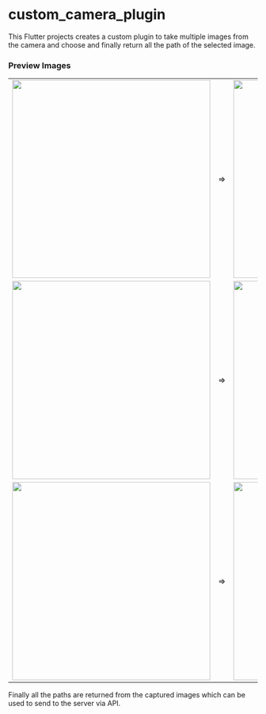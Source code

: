 # custom_camera_plugin

This Flutter projects creates a custom plugin to take multiple images from the camera and choose and finally return all the path of the selected image.

### Preview Images 
<table>
<tr><td>
<img src="https://github.com/Developer-Krishnapc/flutter_multiImage_Camera_plugin/assets/133375124/6cd2a2b6-7db0-42ac-bf6d-e58749b4a54a" widhth=200 height=400>
</td>
<td> => </td>
<td>
<img src="https://github.com/Developer-Krishnapc/flutter_multiImage_Camera_plugin/assets/133375124/c62c61ce-a0f4-43cf-9adc-6d91cccc88d6" widhth=200 height=400>
</td>
</tr>
<tr>
<td>
 
<img src="https://github.com/Developer-Krishnapc/flutter_multiImage_Camera_plugin/assets/133375124/91640055-cb64-4f79-8a85-ba9d2f325ac1" widhth=200 height=400>
</td>
<td> => </td>
<td>
<img src="https://github.com/Developer-Krishnapc/flutter_multiImage_Camera_plugin/assets/133375124/38cf52c6-222b-40bf-882b-0e4d4ed27c18" widhth=200 height=400>
</td>
<tr>
<td>
<img src="https://github.com/Developer-Krishnapc/flutter_multiImage_Camera_plugin/assets/133375124/9e71b5ff-ea09-489c-8114-2594ac813dbc" widhth=200 height=400>
</td>
<td>
  =>
</td>
<td>
<img src="https://github.com/Developer-Krishnapc/flutter_multiImage_Camera_plugin/assets/133375124/1e281483-48ad-4e25-baf0-50ee3b46cc1e" widhth=200 height=400>
</td>
</tr>
</table>

Finally all the paths are returned from the captured images which can be used to send to the server via API.


